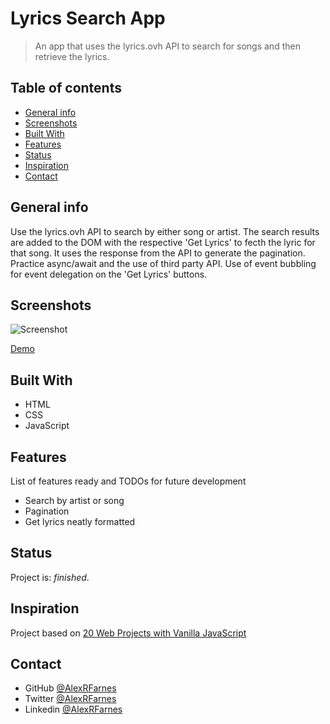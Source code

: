 # Lyrics Search App

> An app that uses the lyrics.ovh API to search for songs and then retrieve the lyrics.

## Table of contents

- [General info](#general-info)
- [Screenshots](#screenshots)
- [Built With](#built-with)
- [Features](#features)
- [Status](#status)
- [Inspiration](#inspiration)
- [Contact](#contact)

## General info

Use the lyrics.ovh API to search by either song or artist. The search results are added to the DOM with the respective 'Get Lyrics' to fecth the lyric for that song. It uses the response from the API to generate the pagination. Practice async/await and the use of third party API. Use of event bubbling for event delegation on the 'Get Lyrics' buttons.

## Screenshots

![Screenshot](https://user-images.githubusercontent.com/57517804/112621744-12039d80-8e65-11eb-96ce-0013c092faa9.png)

[Demo](https://zen-ramanujan-063744.netlify.app)

## Built With

- HTML
- CSS
- JavaScript

## Features

List of features ready and TODOs for future development

- Search by artist or song
- Pagination
- Get lyrics neatly formatted

## Status

Project is: _finished_.

## Inspiration

Project based on [20 Web Projects with Vanilla JavaScript](https://www.udemy.com/course/web-projects-with-vanilla-javascript/)

## Contact

- GitHub [@AlexRFarnes](https://github.com/AlexRFarnes)
- Twitter [@AlexRFarnes](https://twitter.com/alexrfarnes)
- Linkedin [@AlexRFarnes](https://www.linkedin.com/in/alexrfarnes/)
